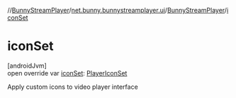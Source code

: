 //[BunnyStreamPlayer](../../../index.md)/[net.bunny.bunnystreamplayer.ui](../index.md)/[BunnyStreamPlayer](index.md)/[iconSet](icon-set.md)

# iconSet

[androidJvm]\
open override var [iconSet](icon-set.md): [PlayerIconSet](../../net.bunny.bunnystreamplayer.model/-player-icon-set/index.md)

Apply custom icons to video player interface